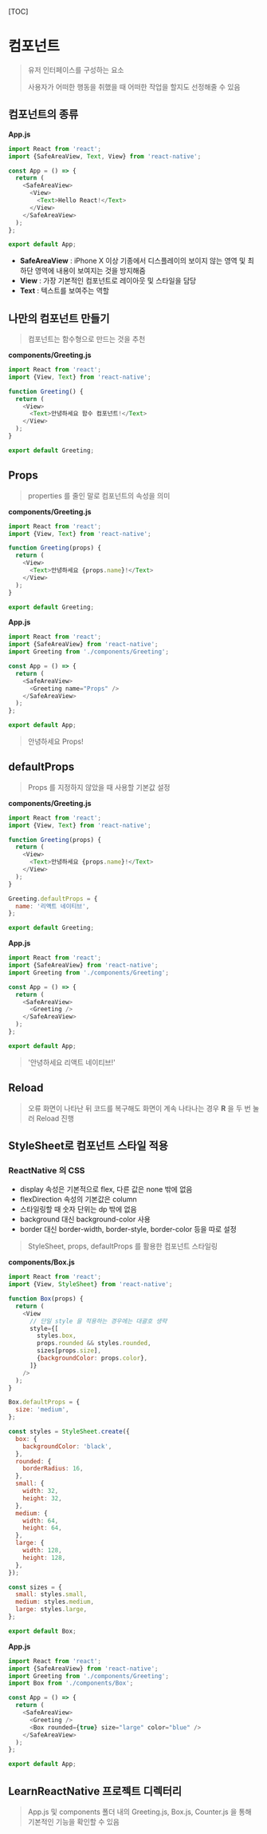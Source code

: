 [TOC]

# 컴포넌트

> 유저 인터페이스를 구성하는 요소
>
> 사용자가 어떠한 행동을 취했을 때 어떠한 작업을 할지도 선정해줄 수 있음



## 컴포넌트의 종류

**App.js**

```javascript
import React from 'react';
import {SafeAreaView, Text, View} from 'react-native';

const App = () => {
  return (
    <SafeAreaView>
      <View>
        <Text>Hello React!</Text>
      </View>
    </SafeAreaView>
  );
};

export default App;
```

- **SafeAreaView** : iPhone X 이상 기종에서 디스플레이의 보이지 않는 영역 및 최하단 영역에 내용이 보여지는 것을 방지해줌
- **View** : 가장 기본적인 컴포넌트로 레이아웃 및 스타일을 담당
- **Text** : 텍스트를 보여주는 역할



## 나만의 컴포넌트 만들기

> 컴포넌트는 함수형으로 만드는 것을 추천

**components/Greeting.js**

```js
import React from 'react';
import {View, Text} from 'react-native';

function Greeting() {
  return (
    <View>
      <Text>안녕하세요 함수 컴포넌트!</Text>
    </View>
  );
}

export default Greeting;
```



## Props

> properties 를 줄인 말로 컴포넌트의 속성을 의미

**components/Greeting.js**

```js
import React from 'react';
import {View, Text} from 'react-native';

function Greeting(props) {
  return (
    <View>
      <Text>안녕하세요 {props.name}!</Text>
    </View>
  );
}

export default Greeting;
```

**App.js**

```js
import React from 'react';
import {SafeAreaView} from 'react-native';
import Greeting from './components/Greeting';

const App = () => {
  return (
    <SafeAreaView>
      <Greeting name="Props" />
    </SafeAreaView>
  );
};

export default App;
```

> 안녕하세요 Props!



## defaultProps

> Props 를 지정하지 않았을 때 사용할 기본값 설정

**components/Greeting.js**

```js
import React from 'react';
import {View, Text} from 'react-native';

function Greeting(props) {
  return (
    <View>
      <Text>안녕하세요 {props.name}!</Text>
    </View>
  );
}

Greeting.defaultProps = {
  name: '리액트 네이티브',
};

export default Greeting;
```

**App.js**

```js
import React from 'react';
import {SafeAreaView} from 'react-native';
import Greeting from './components/Greeting';

const App = () => {
  return (
    <SafeAreaView>
      <Greeting />
    </SafeAreaView>
  );
};

export default App;
```

> '안녕하세요 리액트 네이티브!'



## Reload

> 오류 화면이 나타난 뒤 코드를 복구해도 화면이 계속 나타나는 경우 **R** 을 두 번 눌러 Reload 진행



## StyleSheet로 컴포넌트 스타일 적용

### ReactNative 의 CSS

- display 속성은 기본적으로 flex, 다른 값은 none 밖에 없음
- flexDirection 속성의 기본값은 column
- 스타일링할 때 숫자 단위는 dp 밖에 없음
- background 대신 background-color 사용
- border 대신 border-width, border-style, border-color 등을 따로 설정

> StyleSheet, props, defaultProps 를 활용한 컴포넌트 스타일링

**components/Box.js**

```js
import React from 'react';
import {View, StyleSheet} from 'react-native';

function Box(props) {
  return (
    <View
      // 단일 style 을 적용하는 경우에는 대괄호 생략
      style={[
        styles.box,
        props.rounded && styles.rounded,
        sizes[props.size],
        {backgroundColor: props.color},
      ]}
    />
  );
}

Box.defaultProps = {
  size: 'medium',
};

const styles = StyleSheet.create({
  box: {
    backgroundColor: 'black',
  },
  rounded: {
    borderRadius: 16,
  },
  small: {
    width: 32,
    height: 32,
  },
  medium: {
    width: 64,
    height: 64,
  },
  large: {
    width: 128,
    height: 128,
  },
});

const sizes = {
  small: styles.small,
  medium: styles.medium,
  large: styles.large,
};

export default Box;
```

**App.js**

```js
import React from 'react';
import {SafeAreaView} from 'react-native';
import Greeting from './components/Greeting';
import Box from './components/Box';

const App = () => {
  return (
    <SafeAreaView>
      <Greeting />
      <Box rounded={true} size="large" color="blue" />
    </SafeAreaView>
  );
};

export default App;
```



## LearnReactNative 프로젝트 디렉터리

> App.js 및 components 폴더 내의 Greeting.js, Box.js, Counter.js 을 통해 기본적인 기능을 확인할 수 있음

